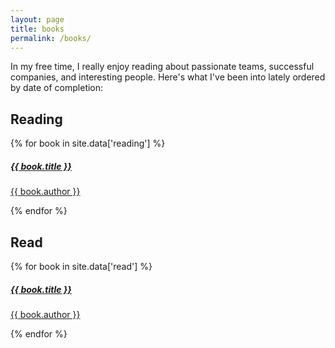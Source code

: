 ```yaml
---
layout: page
title: books
permalink: /books/
---
```

In my free time, I really enjoy reading about passionate teams, successful companies, and interesting people. Here's what I've been into lately ordered by date of completion:

## Reading

<div class="list-group">
{% for book in site.data['reading'] %}
    <a href= "{{ book.link }}" class="list-group-item list-group-item-action flex-column align-items-start">
      <div class="d-flex w-100 justify-content-between">
        <h5 class="mb-1">{{ book.title }}</h5>
          <p class="mb-1">{{ book.author }}</p>
        <!-- <small>{{ book.date_read }}</small> -->
      </div>
    </a>
{% endfor %}
</div>

## Read

<div class="list-group">
{% for book in site.data['read'] %}
    <a href= "{{ book.link }}" class="list-group-item list-group-item-action flex-column align-items-start">
      <div class="d-flex w-100 justify-content-between">
        <h5 class="mb-1">{{ book.title }}</h5>
          <p class="mb-1">{{ book.author }}</p>
        <!-- <small>{{ book.date_read }}</small> -->
      </div>
    </a>
{% endfor %}
</div>